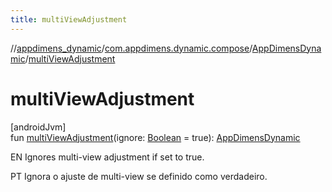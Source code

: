 ```yaml
---
title: multiViewAdjustment
---
```

//[appdimens_dynamic](../../../index.html)/[com.appdimens.dynamic.compose](../index.html)/[AppDimensDynamic](index.html)/[multiViewAdjustment](multi-view-adjustment.html)



# multiViewAdjustment



[androidJvm]\
fun [multiViewAdjustment](multi-view-adjustment.html)(ignore: [Boolean](https://kotlinlang.org/api/core/kotlin-stdlib/kotlin/-boolean/index.html) = true): [AppDimensDynamic](index.html)



EN Ignores multi-view adjustment if set to true.



PT Ignora o ajuste de multi-view se definido como verdadeiro.



